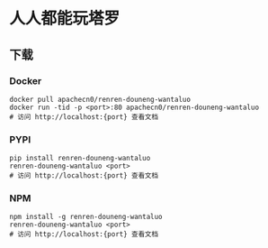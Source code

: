 # 人人都能玩塔罗

## 下载

### Docker

```
docker pull apachecn0/renren-douneng-wantaluo
docker run -tid -p <port>:80 apachecn0/renren-douneng-wantaluo
# 访问 http://localhost:{port} 查看文档
```

### PYPI

```
pip install renren-douneng-wantaluo
renren-douneng-wantaluo <port>
# 访问 http://localhost:{port} 查看文档
```

### NPM

```
npm install -g renren-douneng-wantaluo
renren-douneng-wantaluo <port>
# 访问 http://localhost:{port} 查看文档
```